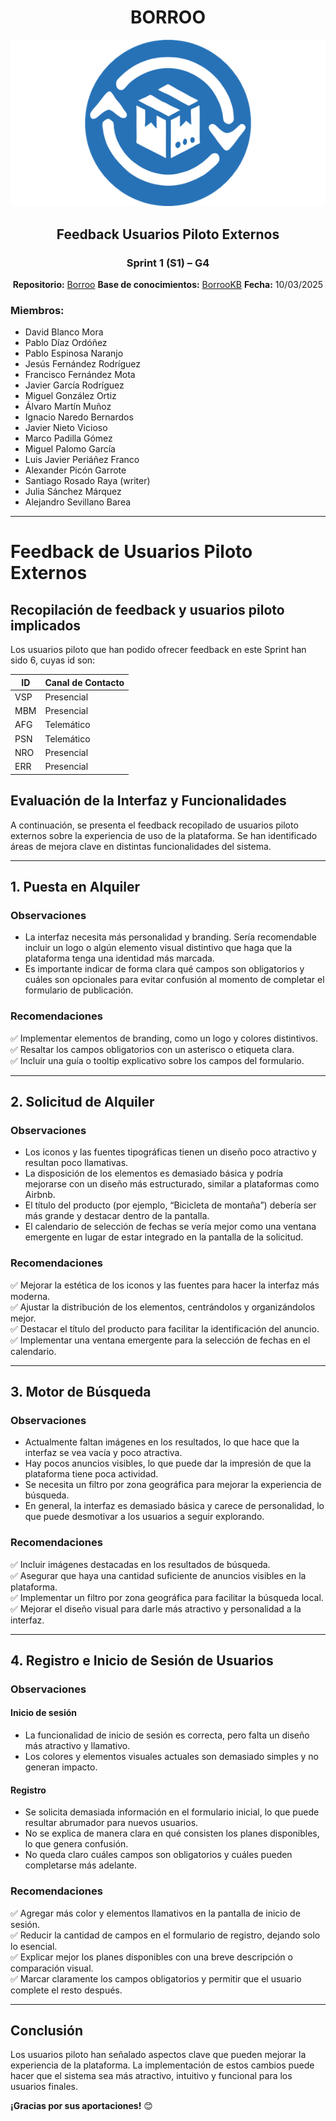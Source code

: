 <div align="center">

# BORROO

![](../../imagenes/borrooLogo.png)

##  Feedback Usuarios Piloto Externos  

### Sprint 1 (S1) – G4
**Repositorio:** [Borroo](https://github.com/ISPP-2425-G4/borroo)
**Base de conocimientos:** [BorrooKB](https://borrookb.netlify.app/)
**Fecha:** 10/03/2025


</div>

### Miembros:
- David Blanco Mora
- Pablo Díaz Ordóñez
- Pablo Espinosa Naranjo
- Jesús Fernández Rodríguez
- Francisco Fernández Mota
- Javier García Rodríguez
- Miguel González Ortiz
- Álvaro Martín Muñoz
- Ignacio Naredo Bernardos
- Javier Nieto Vicioso
- Marco Padilla Gómez
- Miguel Palomo García
- Luis Javier Periáñez Franco
- Alexander Picón Garrote
- Santiago Rosado Raya (writer)
- Julia Sánchez Márquez
- Alejandro Sevillano Barea



---

# Feedback de Usuarios Piloto Externos

## **Recopilación de feedback y usuarios piloto implicados**
Los usuarios piloto que han podido ofrecer feedback en este Sprint han sido 6, cuyas id son:

| ID  | Canal de Contacto |
|-----|----------------------|
| VSP | Presencial          |
| MBM | Presencial          |
| AFG | Telemático          |
| PSN | Telemático          |
| NRO | Presencial          |
| ERR | Presencial          |


## **Evaluación de la Interfaz y Funcionalidades**

A continuación, se presenta el feedback recopilado de usuarios piloto externos sobre la experiencia de uso de la plataforma. Se han identificado áreas de mejora clave en distintas funcionalidades del sistema.

---

## **1. Puesta en Alquiler**
### **Observaciones**
- La interfaz necesita más personalidad y branding. Sería recomendable incluir un logo o algún elemento visual distintivo que haga que la plataforma tenga una identidad más marcada.  
- Es importante indicar de forma clara qué campos son obligatorios y cuáles son opcionales para evitar confusión al momento de completar el formulario de publicación.  

### **Recomendaciones**
✅ Implementar elementos de branding, como un logo y colores distintivos.  
✅ Resaltar los campos obligatorios con un asterisco o etiqueta clara.  
✅ Incluir una guía o tooltip explicativo sobre los campos del formulario.  

---

## **2. Solicitud de Alquiler**
### **Observaciones**
- Los iconos y las fuentes tipográficas tienen un diseño poco atractivo y resultan poco llamativas.  
- La disposición de los elementos es demasiado básica y podría mejorarse con un diseño más estructurado, similar a plataformas como Airbnb.  
- El título del producto (por ejemplo, “Bicicleta de montaña”) debería ser más grande y destacar dentro de la pantalla.  
- El calendario de selección de fechas se vería mejor como una ventana emergente en lugar de estar integrado en la pantalla de la solicitud.  

### **Recomendaciones**
✅ Mejorar la estética de los iconos y las fuentes para hacer la interfaz más moderna.  
✅ Ajustar la distribución de los elementos, centrándolos y organizándolos mejor.  
✅ Destacar el título del producto para facilitar la identificación del anuncio.  
✅ Implementar una ventana emergente para la selección de fechas en el calendario.  

---

## **3. Motor de Búsqueda**
### **Observaciones**
- Actualmente faltan imágenes en los resultados, lo que hace que la interfaz se vea vacía y poco atractiva.  
- Hay pocos anuncios visibles, lo que puede dar la impresión de que la plataforma tiene poca actividad.  
- Se necesita un filtro por zona geográfica para mejorar la experiencia de búsqueda.  
- En general, la interfaz es demasiado básica y carece de personalidad, lo que puede desmotivar a los usuarios a seguir explorando.  

### **Recomendaciones**
✅ Incluir imágenes destacadas en los resultados de búsqueda.  
✅ Asegurar que haya una cantidad suficiente de anuncios visibles en la plataforma.  
✅ Implementar un filtro por zona geográfica para facilitar la búsqueda local.  
✅ Mejorar el diseño visual para darle más atractivo y personalidad a la interfaz.  

---

## **4. Registro e Inicio de Sesión de Usuarios**
### **Observaciones**
#### **Inicio de sesión**
- La funcionalidad de inicio de sesión es correcta, pero falta un diseño más atractivo y llamativo.  
- Los colores y elementos visuales actuales son demasiado simples y no generan impacto.  

#### **Registro**
- Se solicita demasiada información en el formulario inicial, lo que puede resultar abrumador para nuevos usuarios.  
- No se explica de manera clara en qué consisten los planes disponibles, lo que genera confusión.  
- No queda claro cuáles campos son obligatorios y cuáles pueden completarse más adelante.  

### **Recomendaciones**
✅ Agregar más color y elementos llamativos en la pantalla de inicio de sesión.  
✅ Reducir la cantidad de campos en el formulario de registro, dejando solo lo esencial.  
✅ Explicar mejor los planes disponibles con una breve descripción o comparación visual.  
✅ Marcar claramente los campos obligatorios y permitir que el usuario complete el resto después.  

---

## **Conclusión**
Los usuarios piloto han señalado aspectos clave que pueden mejorar la experiencia de la plataforma. La implementación de estos cambios puede hacer que el sistema sea más atractivo, intuitivo y funcional para los usuarios finales.  

**¡Gracias por sus aportaciones!** 😊

